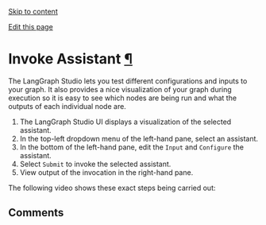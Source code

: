 [Skip to content](https://langchain-ai.github.io/langgraph/cloud/how-tos/invoke_studio/#invoke-assistant)

[Edit this page](https://github.com/langchain-ai/langgraph/edit/main/docs/docs/cloud/how-tos/invoke_studio.md "Edit this page")

# Invoke Assistant [¶](https://langchain-ai.github.io/langgraph/cloud/how-tos/invoke_studio/\#invoke-assistant "Permanent link")

The LangGraph Studio lets you test different configurations and inputs to your graph. It also provides a nice visualization of your graph during execution so it is easy to see which nodes are being run and what the outputs of each individual node are.

1. The LangGraph Studio UI displays a visualization of the selected assistant.
1. In the top-left dropdown menu of the left-hand pane, select an assistant.
2. In the bottom of the left-hand pane, edit the `Input` and `Configure` the assistant.
3. Select `Submit` to invoke the selected assistant.
2. View output of the invocation in the right-hand pane.

The following video shows these exact steps being carried out:

## Comments